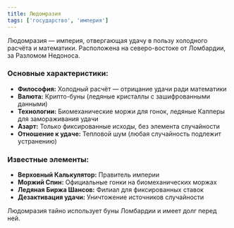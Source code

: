 ```yaml
---
title: Людомразия
tags: ['государство', 'империя']
---
```


Людомразия — империя, отвергающая удачу в пользу холодного расчёта и математики. Расположена на северо-востоке от Ломбардии, за Разломом Недоноса.

### Основные характеристики:

- **Философия:** Холодный расчёт — отрицание удачи ради математики
- **Валюта:** Крипто-буны (ледяные кристаллы с зашифрованными данными)
- **Технологии:** Биомеханические моржи для гонок, ледяные Капперы для замораживания удачи
- **Азарт:** Только фиксированные исходы, без элемента случайности
- **Отношение к удаче:** Тепловой шум (любая случайность подлежит устранению)

### Известные элементы:

- **Верховный Калькулятор:** Правитель империи
- **Моржий Спин:** Официальные гонки на биомеханических моржах
- **Ледяная Биржа Шансов:** Филиал для фиксированных ставок
- **Дезактивация удачи:** Уничтожение источников случайности

Людомразия тайно использует буны Ломбардии и имеет долг перед ней.
